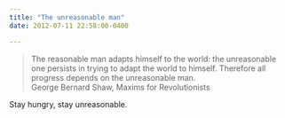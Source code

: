 ```yaml
---
title: "The unreasonable man"
date: 2012-07-11 22:58:00-0400

---
```


> The reasonable man adapts himself to the world: the unreasonable one persists in trying to adapt the world to himself. Therefore all progress depends on the unreasonable man.  
> George Bernard Shaw, Maxims for Revolutionists

Stay hungry, stay unreasonable.
